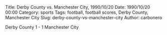 Title: Derby County vs. Manchester City, 1990/10/20
Date: 1990/10/20 00:00
Category: sports
Tags: football, football scores, Derby County, Manchester City
Slug: derby-county-vs-manchester-city
Author: carbonero


Derby County 1 - 1 Manchester City
